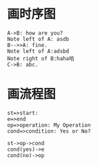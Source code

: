 # 画时序图

```sequence
A->B: how are you?
Note left of A: asdb
B-->>A: fine. 
Note left of A:adsbd
Note right of B:haha哈
C->B: abc.

```

# 画流程图
```flow
st=>start: 
e=>end
op=>operation: My Operation
cond=>condition: Yes or No?

st->op->cond
cond(yes)->e
cond(no)->op
```
